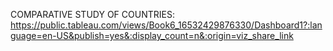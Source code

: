 
COMPARATIVE STUDY OF COUNTRIES:
https://public.tableau.com/views/Book6_16532429876330/Dashboard1?:language=en-US&publish=yes&:display_count=n&:origin=viz_share_link
